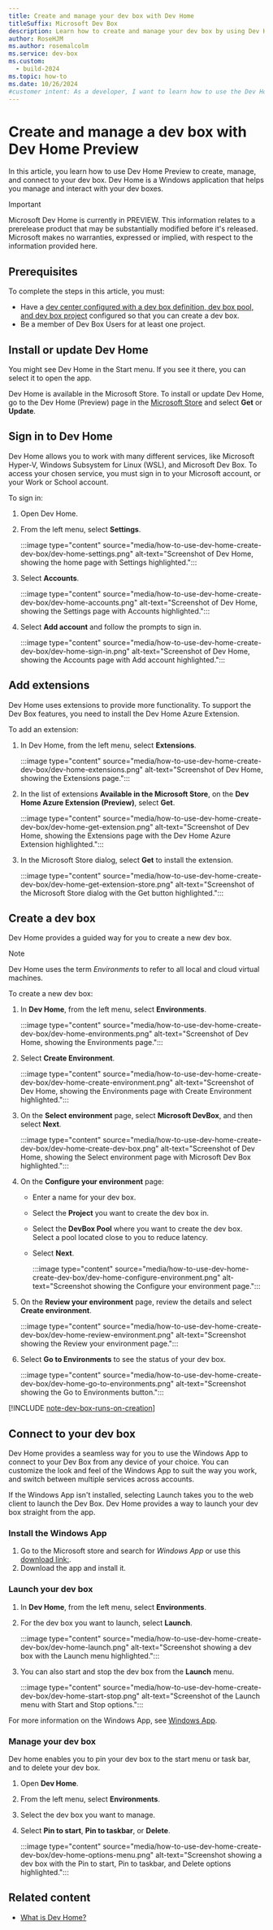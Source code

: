 ```yaml
---
title: Create and manage your dev box with Dev Home
titleSuffix: Microsoft Dev Box
description: Learn how to create and manage your dev box by using Dev Home. Manage and interact with virtual machines, including Dev Box.
author: RoseHJM
ms.author: rosemalcolm
ms.service: dev-box
ms.custom:
  - build-2024
ms.topic: how-to
ms.date: 10/26/2024
#customer intent: As a developer, I want to learn how to use the Dev Home app, so that I can create and manage my dev boxes.
---
```


# Create and manage a dev box with Dev Home Preview

In this article, you learn how to use Dev Home Preview to create, manage, and connect to your dev box. Dev Home is a Windows application that helps you manage and interact with your dev boxes. 

> [!IMPORTANT]
> Microsoft Dev Home is currently in PREVIEW.
> This information relates to a prerelease product that may be substantially modified before it's released. Microsoft makes no warranties, expressed or implied, with respect to the information provided here.

## Prerequisites

To complete the steps in this article, you must:
- Have a [dev center configured with a dev box definition, dev box pool, and dev box project](./quickstart-configure-dev-box-service.md) configured so that you can create a dev box. 
- Be a member of Dev Box Users for at least one project.

## Install or update Dev Home

You might see Dev Home in the Start menu. If you see it there, you can select it to open the app.

Dev Home is available in the Microsoft Store. To install or update Dev Home, go to the Dev Home (Preview) page in the [Microsoft Store](https://aka.ms/devhome) and select **Get** or **Update**.

## Sign in to Dev Home

Dev Home allows you to work with many different services, like Microsoft Hyper-V, Windows Subsystem for Linux (WSL), and Microsoft Dev Box. To access your chosen service, you must sign in to your Microsoft account, or your Work or School account.

To sign in:

1. Open Dev Home.
1. From the left menu, select **Settings**.

   :::image type="content" source="media/how-to-use-dev-home-create-dev-box/dev-home-settings.png" alt-text="Screenshot of Dev Home, showing the home page with Settings highlighted.":::

1. Select **Accounts**.

   :::image type="content" source="media/how-to-use-dev-home-create-dev-box/dev-home-accounts.png" alt-text="Screenshot of Dev Home, showing the Settings page with Accounts highlighted.":::

1. Select **Add account** and follow the prompts to sign in.

   :::image type="content" source="media/how-to-use-dev-home-create-dev-box/dev-home-sign-in.png" alt-text="Screenshot of Dev Home, showing the Accounts page with Add account highlighted.":::

## Add extensions

Dev Home uses extensions to provide more functionality. To support the Dev Box features, you need to install the Dev Home Azure Extension.

To add an extension:

1. In Dev Home, from the left menu, select **Extensions**.
 
   :::image type="content" source="media/how-to-use-dev-home-create-dev-box/dev-home-extensions.png" alt-text="Screenshot of Dev Home, showing the Extensions page."::: 
 
1. In the list of extensions **Available in the Microsoft Store**, on the **Dev Home Azure Extension (Preview)**, select **Get**.
 
   :::image type="content" source="media/how-to-use-dev-home-create-dev-box/dev-home-get-extension.png" alt-text="Screenshot of Dev Home, showing the Extensions page with the Dev Home Azure Extension highlighted.":::

1. In the Microsoft Store dialog, select **Get** to install the extension.

   :::image type="content" source="media/how-to-use-dev-home-create-dev-box/dev-home-get-extension-store.png" alt-text="Screenshot of the Microsoft Store dialog with the Get button highlighted.":::

## Create a dev box

Dev Home provides a guided way for you to create a new dev box. 

> [!NOTE] 
> Dev Home uses the term *Environments* to refer to all local and cloud virtual machines.  

To create a new dev box:

1. In **Dev Home**, from the left menu, select **Environments**.

   :::image type="content" source="media/how-to-use-dev-home-create-dev-box/dev-home-environments.png" alt-text="Screenshot of Dev Home, showing the Environments page.":::

1. Select **Create Environment**.
 
   :::image type="content" source="media/how-to-use-dev-home-create-dev-box/dev-home-create-environment.png" alt-text="Screenshot of Dev Home, showing the Environments page with Create Environment highlighted.":::
  
1. On the **Select environment** page, select **Microsoft DevBox**, and then select **Next**.

   :::image type="content" source="media/how-to-use-dev-home-create-dev-box/dev-home-create-dev-box.png" alt-text="Screenshot of Dev Home, showing the Select environment page with Microsoft Dev Box highlighted.":::

1. On the **Configure your environment** page:
    - Enter a name for your dev box.
    - Select the **Project** you want to create the dev box in.
    - Select the **DevBox Pool** where you want to create the dev box. Select a pool located close to you to reduce latency.
    - Select **Next**.

      :::image type="content" source="media/how-to-use-dev-home-create-dev-box/dev-home-configure-environment.png" alt-text="Screenshot showing the Configure your environment page.":::

1. On the **Review your environment** page, review the details and select **Create environment**.
 
   :::image type="content" source="media/how-to-use-dev-home-create-dev-box/dev-home-review-environment.png" alt-text="Screenshot showing the Review your environment page."::: 
 
1. Select **Go to Environments** to see the status of your dev box.

   :::image type="content" source="media/how-to-use-dev-home-create-dev-box/dev-home-go-to-environments.png" alt-text="Screenshot showing the Go to Environments button.":::

[!INCLUDE [note-dev-box-runs-on-creation](includes/note-dev-box-runs-on-creation.md)]

## Connect to your dev box

Dev Home provides a seamless way for you to use the Windows App to connect to your Dev Box from any device of your choice. You can customize the look and feel of the Windows App to suit the way you work, and switch between multiple services across accounts. 

If the Windows App isn't installed, selecting Launch takes you to the web client to launch the Dev Box. Dev Home provides a way to launch your dev box straight from the app.

### Install the Windows App

1. Go to the Microsoft store and search for *Windows App* or use this [download link:](https://apps.microsoft.com/detail/9n1f85v9t8bn).
1. Download the app and install it.

### Launch your dev box 
 
1. In **Dev Home**, from the left menu, select **Environments**.
1. For the dev box you want to launch, select **Launch**.

   :::image type="content" source="media/how-to-use-dev-home-create-dev-box/dev-home-launch.png" alt-text="Screenshot showing a dev box with the Launch menu highlighted.":::

1. You can also start and stop the dev box from the **Launch** menu.

   :::image type="content" source="media/how-to-use-dev-home-create-dev-box/dev-home-start-stop.png" alt-text="Screenshot of the Launch menu with Start and Stop options.":::

For more information on the Windows App, see [Windows App](https://aka.ms/windowsapp).

### Manage your dev box

Dev home enables you to pin your dev box to the start menu or task bar, and to delete your dev box.

1. Open **Dev Home**.
1. From the left menu, select **Environments**.
1. Select the dev box you want to manage.
1. Select **Pin to start**, **Pin to taskbar**, or **Delete**.
   
   :::image type="content" source="media/how-to-use-dev-home-create-dev-box/dev-home-options-menu.png" alt-text="Screenshot showing a dev box with the Pin to start, Pin to taskbar, and Delete options highlighted.":::

## Related content

- [What is Dev Home?](/windows/dev-home/)
